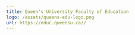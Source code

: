 ```yaml
---
title: Queen's University Faculty of Education
logo: /assets/queens-edu-logo.png
url: https://educ.queensu.ca//
---
```

